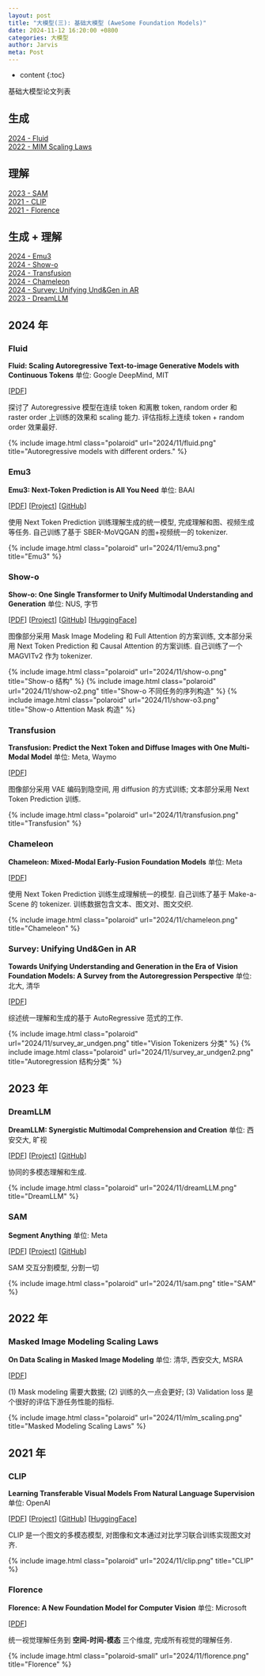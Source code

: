 ```yaml
---
layout: post
title: "大模型(三): 基础大模型 (AweSome Foundation Models)"
date: 2024-11-12 16:20:00 +0800
categories: 大模型
author: Jarvis
meta: Post
---
```


* content
{:toc}

基础大模型论文列表

## 生成

[2024 - Fluid](#fluid)  
[2022 - MIM Scaling Laws](#masked-image-modeling-scaling-laws)

## 理解

[2023 - SAM](#sam)  
[2021 - CLIP](#clip)  
[2021 - Florence](#florence)  

## 生成 + 理解

[2024 - Emu3](#emu3)  
[2024 - Show-o](#show-o)  
[2024 - Transfusion](#transfusion)  
[2024 - Chameleon](#chameleon)  
[2024 - Survey: Unifying Und&Gen in AR](#survey-unifying-undgen-in-ar)  
[2023 - DreamLLM](#dreamllm)  

## 2024 年

### Fluid

**Fluid: Scaling Autoregressive Text-to-image Generative Models with Continuous Tokens** 单位: Google DeepMind, MIT

[[PDF](http://arxiv.org/abs/2410.13863)]

探讨了 Autoregressive 模型在连续 token 和离散 token, random order 和 raster order 上训练的效果和 scaling 能力. 评估指标上连续 token + random order 效果最好.

{% include image.html class="polaroid" url="2024/11/fluid.png" title="Autoregressive models with different orders." %}

### Emu3

**Emu3: Next-Token Prediction is All You Need** 单位: BAAI

[[PDF](http://arxiv.org/abs/2409.18869)] [[Project](https://emu.baai.ac.cn/about)] [[GitHub](https://github.com/baaivision/Emu3)]

使用 Next Token Prediction 训练理解生成的统一模型, 完成理解和图、视频生成等任务. 自己训练了基于 SBER-MoVQGAN 的图+视频统一的 tokenizer.

{% include image.html class="polaroid" url="2024/11/emu3.png" title="Emu3" %}


### Show-o

**Show-o: One Single Transformer to Unify Multimodal Understanding and Generation** 单位: NUS, 字节

[[PDF](http://arxiv.org/abs/2408.12528)] [[Project](https://showlab.github.io/Show-o/)] [[GitHub](https://github.com/showlab/Show-o)] [[HuggingFace](https://huggingface.co/spaces/showlab/Show-o)]

图像部分采用 Mask Image Modeling 和 Full Attention 的方案训练, 文本部分采用 Next Token Prediction 和 Causal Attention 的方案训练. 自己训练了一个 MAGVITv2 作为 tokenizer. 

{% include image.html class="polaroid" url="2024/11/show-o.png" title="Show-o 结构" %}
{% include image.html class="polaroid" url="2024/11/show-o2.png" title="Show-o 不同任务的序列构造" %}
{% include image.html class="polaroid" url="2024/11/show-o3.png" title="Show-o Attention Mask 构造" %}


### Transfusion

**Transfusion: Predict the Next Token and Diffuse Images with One Multi-Modal Model** 单位: Meta, Waymo

[[PDF](http://arxiv.org/abs/2408.11039)] 

图像部分采用 VAE 编码到隐空间, 用 diffusion 的方式训练; 文本部分采用 Next Token Prediction 训练. 

{% include image.html class="polaroid" url="2024/11/transfusion.png" title="Transfusion" %}


### Chameleon

**Chameleon: Mixed-Modal Early-Fusion Foundation Models** 单位: Meta

[[PDF](http://arxiv.org/abs/2405.09818)] 

使用 Next Token Prediction 训练生成理解统一的模型. 自己训练了基于 Make-a-Scene 的 tokenizer. 训练数据包含文本、图文对、图文交织.

{% include image.html class="polaroid" url="2024/11/chameleon.png" title="Chameleon" %}


### Survey: Unifying Und&Gen in AR

**Towards Unifying Understanding and Generation in the Era of Vision Foundation Models: A Survey from the Autoregression Perspective** 单位: 北大, 清华

[[PDF](http://arxiv.org/abs/2410.22217)]

综述统一理解和生成的基于 AutoRegressive 范式的工作.

{% include image.html class="polaroid" url="2024/11/survey_ar_undgen.png" title="Vision Tokenizers 分类" %}
{% include image.html class="polaroid" url="2024/11/survey_ar_undgen2.png" title="Autoregression 结构分类" %}


## 2023 年

### DreamLLM

**DreamLLM: Synergistic Multimodal Comprehension and Creation** 单位: 西安交大, 旷视

[[PDF](https://arxiv.org/abs/2309.11499)] [[Project](https://dreamllm.github.io/)] [[GitHub](https://github.com/RunpeiDong/DreamLLM)]

协同的多模态理解和生成.

{% include image.html class="polaroid" url="2024/11/dreamLLM.png" title="DreamLLM" %}


### SAM

**Segment Anything** 单位: Meta

[[PDF](https://arxiv.org/abs/2304.02643)] [[Project](https://segment-anything.com/)] [[GitHub](https://github.com/facebookresearch/segment-anything)]

SAM 交互分割模型, 分割一切

{% include image.html class="polaroid" url="2024/11/sam.png" title="SAM" %}

## 2022 年

### Masked Image Modeling Scaling Laws

**On Data Scaling in Masked Image Modeling** 单位: 清华, 西安交大, MSRA

[[PDF](https://arxiv.org/abs/2206.04664)]

(1) Mask modeling 需要大数据; (2) 训练的久一点会更好; (3) Validation loss 是个很好的评估下游任务性能的指标. 

{% include image.html class="polaroid" url="2024/11/mlm_scaling.png" title="Masked Modeling Scaling Laws" %}


## 2021 年

### CLIP

**Learning Transferable Visual Models From Natural Language Supervision** 单位: OpenAI

[[PDF](http://arxiv.org/abs/2103.00020)] [[Project](https://openai.com/index/clip/)] [[GitHub](https://github.com/OpenAI/CLIP)] [[HuggingFace](https://huggingface.co/docs/transformers/model_doc/clip)]

CLIP 是一个图文的多模态模型, 对图像和文本通过对比学习联合训练实现图文对齐.

{% include image.html class="polaroid" url="2024/11/clip.png" title="CLIP" %}


### Florence

**Florence: A New Foundation Model for Computer Vision** 单位: Microsoft 

[[PDF](http://arxiv.org/abs/2111.11432)]

统一视觉理解任务到 **空间-时间-模态** 三个维度, 完成所有视觉的理解任务. 

{% include image.html class="polaroid-small" url="2024/11/florence.png" title="Florence" %}


